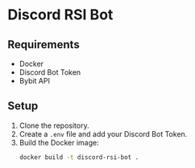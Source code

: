 # Discord RSI Bot

## Requirements
- Docker
- Discord Bot Token
- Bybit API

## Setup
1. Clone the repository.
2. Create a `.env` file and add your Discord Bot Token.
3. Build the Docker image:
   ```bash
   docker build -t discord-rsi-bot .
